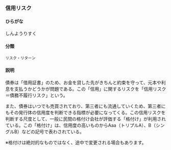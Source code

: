<div style="display:none;">

## [あ行](securities-terms?id=あ行)
## [か行](securities-terms?id=か行)
## [さ行](securities-terms?id=さ行)

</div>

### 信用リスク

#### ひらがな

しんようりすく

#### 分類

`リスク・リターン`

#### 説明

債券は「借用証書」のため、お金を貸した先がきちんと約束を守って、元本や利息を支払うかどうかが問題である。この「信用」に関するリスクを「信用リスク＝債務不履行リスク」という。
 
また、債券はいつでも売買されており、第三者にも流通していくため、第三者にもその発行体の信用度を判断できる指標が必要になってくる。この信用リスクを判断する尺度として、一般に民間の格付け会社が評価する「格付け」が利用されている。この「格付け」は、信用度の高いものからAaa（トリプルA）、B（シングルB）などの記号で表わされている。
 
※格付けは絶対的なものではなく、途中で変更される場合もあります。

<div style="display:none;">

## [た行](securities-terms?id=た行)
## [な行](securities-terms?id=な行)
## [は行](securities-terms?id=は行)
## [ま行](securities-terms?id=ま行)
## [や行](securities-terms?id=や行)
## [ら行](securities-terms?id=ら行)
## [わ行](securities-terms?id=わ行)
## [英数字・記号](securities-terms?id=英数字・記号)

</div>

